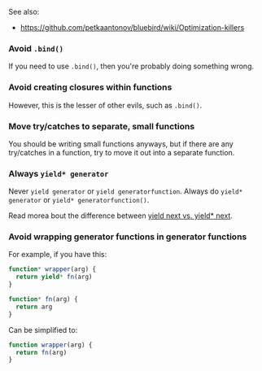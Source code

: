 
See also:

- https://github.com/petkaantonov/bluebird/wiki/Optimization-killers

### Avoid `.bind()`

If you need to use `.bind()`, then you're probably doing something wrong.

### Avoid creating closures within functions

However, this is the lesser of other evils, such as `.bind()`.

### Move try/catches to separate, small functions

You should be writing small functions anyways, but if there are any try/catches in a function,
try to move it out into a separate function.

### Always `yield* generator`

Never `yield generator` or `yield generatorfunction`.
Always do `yield* generator` or `yield* generatorfunction()`.

Read morea bout the difference between [yield next vs. yield* next](http://jongleberry.com/delegating-yield.html).

### Avoid wrapping generator functions in generator functions

For example, if you have this:

```js
function* wrapper(arg) {
  return yield* fn(arg)
}

function* fn(arg) {
  return arg
}
```

Can be simplified to:

```js
function wrapper(arg) {
  return fn(arg)
}
```
